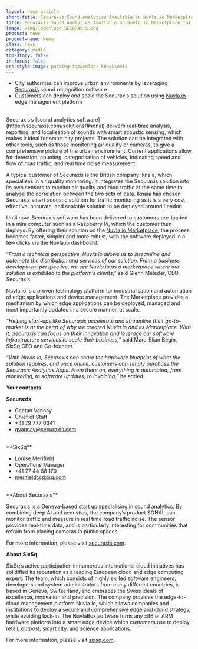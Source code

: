 ```yaml
---
layout: news-article
short-title: Securaxis Sound Analytics Available on Nuvla.io Marketplace IoT Edge Platform  
title: Securaxis Sound Analytics Available on Nuvla.io Marketplace IoT Edge Platform  
image: /img/logo/logo_SECURAXIS.png
product: news
product-name: News
class: news
category: media
top-story: false
in-focus: false
css-style-image: padding-top&colon; 50px&semi;
---
```


- City authorities can improve urban environments by leveraging [Securaxis](https://securaxis.com/) sound recognition software 
- Customers can deploy and scale the Securaxis solution using [Nuvla.io](https://nuvla.io/) edge management platform 

<br/>
Securaxis’s [sound analytics software](https://securaxis.com/solutions/#sonal) delivers real-time analysis, reporting, and localisation of sounds with smart acoustic sensing, which makes it ideal for smart city projects. The solution can be integrated with other tools, such as those monitoring air quality or cameras, to give a comprehensive picture of the urban environment. Current applications allow for detection, counting, categorisation of vehicles, indicating speed and flow of road traffic, and real time noise measurement. 

A typical customer of Securaxis is the British company Iknaia, which specialises in air quality monitoring. It integrates the Securaxis solution into its own sensors to monitor air quality and road traffic at the same time to analyse the correlation between the two sets of data. Iknaia has chosen Securaxis smart acoustic solution for traffic monitoring as it is a very cost effective, accurate, and scalable solution to be deployed around London.

Until now, Securaxis software has been delivered to customers pre-loaded in a mini computer such as a Raspberry Pi, which the customer then deploys.  By offering their solution on the [Nuvla.io Marketplace](https://nuvla.io/marketplace), the process becomes faster, simpler and more robust, with the software deployed in a few clicks via the Nuvla.io dashboard.

_“From a technical perspective, Nuvla.io allows us to streamline and automate the distribution and services of our solution. From a business development perspective, we see Nuvla.io as a marketplace where our solution is exhibited to the platform’s clients,”_ said Glenn Meleder, CEO, Securaxis. 

Nuvla.io is a proven technology platform for industrialisation and automation of edge applications and device management. The Marketplace provides a mechanism by which edge applications can be deployed, managed and most importantly updated in a secure manner, at scale.

_“Helping start-ups like Securaxis accelerate and streamline their go-to-market is at the heart of why we created Nuvla.io and its Marketplace. With it, Securaxis can focus on their innovation and leverage our software infrastructure services to scale their business,”_ said Marc-Elian Bégin, SixSq CEO and Co-founder. 

_“With Nuvla.io, Securaxis can share the hardware blueprint of what the solution requires, and once online, customers can simply purchase the Securaxis Analytics Apps. From there on, everything is automated, from monitoring, to software updates, to invoicing,”_ he added.


**Your contacts**

**Securaxis**

- Gaetan Vannay
- Chief of Staff
- +41 79 777 0341
- [gvannay@securaxis.com](mailto:gvannay@securaxis.com)

<br/>
**SixSq**

- Louise Merifield
- Operations Manager 
- +41 77 44 68 170
- [merifield@sixsq.com](mailto:merifield@sixsq.com) 

<br/>
**About Securaxis**

Securaxis is a Geneva-based start up specialising in sound analytics. By combining deep AI and acoustics, the company’s product SONAL can monitor traffic and measure in real time road traffic noise. The sensor provides real-time data, and is particularly interesting for communities that refrain from placing cameras in public spaces.


For more information, please visit 
[securaxis.com](https://securaxis.com/).


**About SixSq**

SixSq’s active participation in numerous international cloud initiatives has solidified its reputation as a leading European cloud and edge computing expert. The team, which consists of highly skilled software engineers, developers and system administrators from many different countries, is based in Geneva, Switzerland, and embraces the Swiss ideals of excellence, innovation and precision. The company provides the edge-to-cloud management platform Nuvla.io, which allows companies and institutions to deploy a secure and comprehensive edge and cloud strategy, while avoiding lock-in. The NuvlaBox software turns any x86 or ARM hardware platform into a smart edge device which customers use to deploy [retail](https://sixsq.com/casestudies/retail/overview), [outpost](https://sixsq.com/casestudies/outpost/overview), [smart city](https://sixsq.com/casestudies/city/overview), and [science](https://sixsq.com/casestudies/science/overview) applications.

For more information, please visit 
[sixsq.com](https://sixsq.com/).

